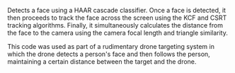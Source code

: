 Detects a face using a HAAR cascade classifier. Once a face is detected, it then proceeds to track the face across the screen using the KCF and CSRT tracking algorithms. Finally, it simultaneously calculates the distance from the face to the camera using the camera focal length and triangle similarity. 

This code was used as part of a rudimentary drone targeting system in which the drone detects a person's face and then follows the person, maintaining a certain distance between the target and the drone.
